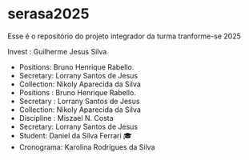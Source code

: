 # serasa2025
Esse é o repositório do projeto integrador da turma tranforme-se 2025 


Invest : Guilherme Jesus Silva


- Positions: Bruno Henrique Rabello.
 - Secretary: Lorrany Santos de Jesus 
- Collection: Nikoly Aparecida da Silva
- Positions : Bruno Henrique Rabello.
- Secretary : Lorrany Santos de Jesus 
- Collection: Nikoly Aparecida da Silva
- Discipline : Miszael N. Costa
- Secretary: Lorrany Santos de Jesus 
- Student: Daniel da Silva Ferrari 🎓
- Cronograma: Karolina Rodrigues da Silva 

